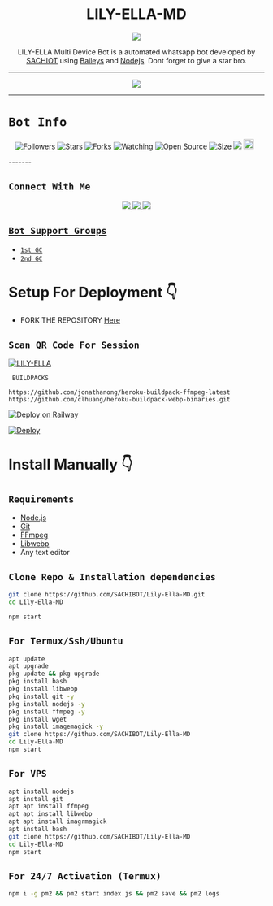 

<h1 align="center">LILY-ELLA-MD<br></h1>
<p align="center">
<img src="https://raw.githubusercontent.com/SACHIBOT/Lily-Ella-MD/master/XeonMedia/theme/Lily-bot.mp4">
</p>

<p align="center">
LILY-ELLA Multi Device Bot is a automated whatsapp bot developed by <a href="https://github.com/SACHIBOT" target="_blank">SACHIOT</a> using <a href="https://github.com/adiwajshing/Baileys" target="_blank">Baileys</a> and <a href="https://github.com/nodejs" target="_blank">Nodejs</a>. Dont forget to give a star bro.
</p>

---

<p align="center">
<img src="https://raw.githubusercontent.com/SACHIBOT/Lily-Ella-MD/master/XeonMedia/theme/Lilypic.jpg">
</p>

------

# ```Bot Info```
<p align="center">
<a href="https://github.com/SACHIBOT/followers"><img title="Followers" src="https://img.shields.io/github/followers/SACHIBOT?color=red&style=flat-square"></a>
<a href="https://github.com/SACHIBOT/Lily-Ella-MD/stargazers/"><img title="Stars" src="https://img.shields.io/github/stars/SACHIBOT/Lily-Ella-MD?color=blue&style=flat-square"></a>
<a href="https://github.com/SACHIBOT/Lily-Ella-MD/network/members"><img title="Forks" src="https://img.shields.io/github/forks/SACHIBOT/Lily-Ella-MD?color=red&style=flat-square"></a>
<a href="https://github.com/SACHIBOT/Lily-Ella-MD/watchers"><img title="Watching" src="https://img.shields.io/github/watchers/SACHIBOT/Lily-Ella-MD?label=Watchers&color=blue&style=flat-square"></a>
<a href="https://github.com/SACHIBOT/Lily-Ella-MD"><img title="Open Source" src="https://img.shields.io/badge/Author-SACHIBOT%20Bot%20Inc.-red?v=103"></a>
<a href="https://github.com/SACHIBOT/Lily-Ella-MD/"><img title="Size" src="https://img.shields.io/github/repo-size/SACHIBOT/Lily-Ella-MD?style=flat-square&color=green"></a>
<a href="https://hits.seeyoufarm.com"><img src="https://hits.seeyoufarm.com/api/count/incr/badge.svg?url=https%3A%2F%2Fgithub.com%2FSACHIBOT%2FLily-Ella-MD4&count_bg=%2379C83D&title_bg=%23555555&icon=probot.svg&icon_color=%2300FF6D&title=hits&edge_flat=false"/></a>
<a href="https://github.com/SACHIBOT/Lily-Ella-MD/graphs/commit-activity"><img height="20" src="https://img.shields.io/badge/Maintained%3F-yes-green.svg"></a>&nbsp;&nbsp;
</p>
<p align='center'>
    </p>
-------

## ```Connect With Me```
<p align="center">
<a href="https://wa.me/94725881990"><img src="https://img.shields.io/badge/Contact -SACHIBOT25D366?style=for-the-badge&logo=whatsapp&logoColor=white" />
<a href="IT WILL BE UPDATED AS SOON AS POSSIBLE"><img src="https://img.shields.io/badge/Join Official GC-25D366?style=for-the-badge&logo=whatsapp&logoColor=white" />
<a href="https://www.youtube.com/@sachibot26"><img src="https://img.shields.io/badge/Subscribe-ff0000?style=for-the-badge&logo=youtube&logoColor=ff000000&link=https://www.youtube.com/@sachibot26" /><br>
</p>

## ```Bot Support Groups```

- [`1st GC`](https://chat.whatsapp.com/Io1KFbF0v3MB4XADe7r2Y6)
- [`2nd GC`](https://chat.whatsapp.com/K9EKVSQAyx50Kv9q7P8s42)

# Setup For Deployment 👇

- FORK THE REPOSITORY [Here](https://github.com/SACHIBOT/Lily-Ella-MD4/fork)

## `Scan QR Code For Session`
[![LILY-ELLA](https://repl.it/badge/github/quiec/whatsasena)](https://replit.com/@DGXeon/Cheems-Bot-Multi-Device-Qr-Code-Generator?output%20only=1&lite=1#index.js)

 ` BUILDPACKS`

```
https://github.com/jonathanong/heroku-buildpack-ffmpeg-latest
https://github.com/clhuang/heroku-buildpack-webp-binaries.git
```

[![Deploy on Railway](https://railway.app/button.svg)](https://railway.app/new/template?template=https%3A%2F%2Fgithub.com%2FSACHIBOT%2FLily-Ella-MD)

[![Deploy](https://www.herokucdn.com/deploy/button.svg)](https://heroku.com/deploy?template=https://github.com/SACHIBOT/Lily-Ella-MD/)

# Install Manually 👇
## `Requirements`
* [Node.js](https://nodejs.org/en/)
* [Git](https://git-scm.com/downloads)
* [FFmpeg](https://github.com/BtbN/FFmpeg-Builds/releases/download/autobuild-2020-12-08-13-03/ffmpeg-n4.3.1-26-gca55240b8c-win64-gpl-4.3.zip)
* [Libwebp](https://developers.google.com/speed/webp/download)
* Any text editor
## `Clone Repo & Installation dependencies`
```bash
git clone https://github.com/SACHIBOT/Lily-Ella-MD.git
cd Lily-Ella-MD

npm start
```
## `For Termux/Ssh/Ubuntu`
```bash
apt update
apt upgrade
pkg update && pkg upgrade
pkg install bash
pkg install libwebp
pkg install git -y
pkg install nodejs -y 
pkg install ffmpeg -y 
pkg install wget
pkg install imagemagick -y
git clone https://github.com/SACHIBOT/Lily-Ella-MD
cd Lily-Ella-MD
npm start
```
## `For VPS`
```bash
apt install nodejs 
apt install git 
apt apt install ffmpeg 
apt apt install libwebp 
apt apt install imagrmagick
apt install bash
git clone https://github.com/SACHIBOT/Lily-Ella-MD
cd Lily-Ella-MD
npm start
```
## `For 24/7 Activation (Termux)`
```bash
npm i -g pm2 && pm2 start index.js && pm2 save && pm2 logs
```
